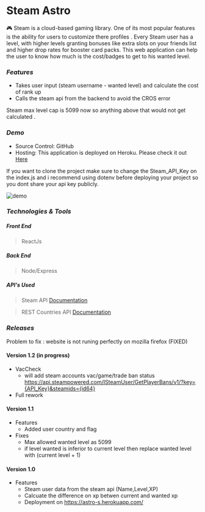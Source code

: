 # Steam Astro
:video_game: Steam is a cloud-based gaming library. One of its most popular features is the ability for users to customize there profiles . Every Steam user has a level, with higher levels granting bonuses like extra slots on your friends list and higher drop rates for booster card packs. This web application can help the user to know how much is the cost/badges to get to his wanted level.

### *Features*
- Takes user input (steam username - wanted level) and calculate the cost of rank up
- Calls the steam api from the backend to avoid the CROS error

Steam max level cap is 5099 now so anything above that would not get calculated .


### *Demo*

* Source Control: GitHub
* Hosting: This application is deployed on Heroku. Please check it out [Here](https://astro-s.herokuapp.com/)

If you want to clone the project make sure to change the Steam_API_Key on the index.js and i recommend using dotenv before deploying your project so you dont share your api key publicly.

![demo](https://github.com/Mistydz/SteamAstro/blob/0ca089d9eea4b9a8e7484e350f9fa3a5840df8c7/public/12.PNG)



### *Technologies & Tools*
##### *Front End*
> ReactJs
##### *Back End*
>Node/Express
##### *API's Used*
>Steam API [Documentation](https://partner.steamgames.com/doc/webapi/IPlayerService)

>REST Countries API [Documentation](https://restcountries.eu/)

### *Releases*
Problem to fix : website is not runing perfectly on mozilla firefox (FIXED) 


#### Version 1.2 (in progress)
- VacCheck
    - will add steam accounts vac/game/trade ban status 
     <br/>https://api.steampowered.com/ISteamUser/GetPlayerBans/v1/?key={API_Key}&steamids={id64}
- Full rework

#### Version 1.1

- Features
  - Added user country and flag 
- Fixes
  - Max allowed wanted level as 5099
  - if level wanted is inferior to current level then replace wanted level with (current level + 1)

#### Version 1.0

- Features
  - Steam user data from the steam api (Name,Level,XP)
  - Calcuate the difference on xp betwen current and wanted xp
  - Deployment on https://astro-s.herokuapp.com/
